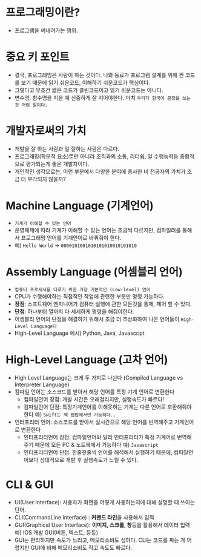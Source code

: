 # 프로그래밍이란?

- 프로그램을 써내려가는 행위.

# 중요 키 포인트

- 결국, 프로그래밍은 사람이 하는 것이다. 나와 동료가 프로그램 설계를 위해 짠 코드를 보기 때문에 읽기 쉬운코드, 이해하기 쉬운코드가 핵심이다.
- 그렇다고 무조건 짦은 코드가 클린코드이고 읽기 쉬운코드는 아니다.
- 변수명, 함수명을 지을 때 신중하게 잘 지어야한다. 마치 `우리가 한국어 문장을 쓰는 것 처럼 말이다.`

# 개발자로써의 가치

- 개발을 잘 하는 사람과 일 잘하는 사람은 다르다.
- 프로그래밍(학문적 요소)뿐만 아니라 조직과의 소통, 리더쉽, 일 수행능력등 종합적으로 평가되는게 좋은 개발자이다.
- 개인적인 생각으로는, 이런 부분에서 다양한 분야에 종사한 비 전공자의 가치가 조금 더 부각되지 않을까?

# Machine Language (기계언어)

- `기계가 이해할 수 있는 언어`
- 운영체제에 따라 기계가 이해할 수 있는 언어는 조금씩 다르지만, 컴파일러를 통해서 프로그래밍 언어를 기계언어로 바꿔줘야 한다.
- 예) `Hello World` -> `0000101001010101010010101010`

# Assembly Language (어셈블리 언어)

- `컴퓨터 프로세서를 다루기 위한 가장 기본적인 (Low-level) 언어`
- CPU가 수행해야하는 직접적인 작업에 관련한 부분만 명령 가능하다.
- **장점**: 소프트웨어 엔지니어가 컴퓨터 실행에 관한 모든것을 통제, 제어 할 수 있다.
- **단점**: 하나부터 열까지 다 세세하게 명령을 해줘야한다.
- 어셈블리 언어의 단점을 해결하기 위해서 조금 더 추상화하여 나온 언어들이 `High-Level Language다`
- High-Level Language 예시) Python, Java, Javascript

# High-Level Language (고차 언어)

- High Level Language는 크게 두 가지로 나뉜다 (Compiled Language vs Interpreter Language)
- 컴파일 언어는 소스코드를 받아서 해당 언어를 특정 기계 언어로 변환한다
  - 컴파일언어 장점: 개발 시간은 오래걸리지만, 실행속도가 빠르다!
  - 컴파일언어 단점: 특정기계언어를 이해못하는 기계는 다른 언어로 호환해줘야한다 예) `Swift는 맥 랩탑에서만 가능하다..`
- 인터프리터 언어: 소스코드를 받아서 실시간으로 해당 언어를 번역해주고 기계언어로 변환한다
  - 인터프리터언어 장점: 컴파일언어와 달리 인터프리터가 특정 기계어로 번역해주기 때문에 모든 PC & 노트북에서 가능하다 예) `Javascript`
  - 인터프리터언어 단점: 한줄한줄씩 언어를 해석해서 실행하기 때문에, 컴파일언어보다 상대적으로 개발 후 실행속도가 느릴 수 있다.

# CLI & GUI

- UI(User Interface): 사용자가 화면을 어떻게 사용하는지에 대해 설명할 때 쓰이는 단어.
- CLI(CommandLine Interface) : **커맨드 라인**을 사용해서 입력
- GUI(Graphical User Interface): **이미지, 스크롤, 창**등을 활용해서 데이터 입력 예) IOS 개발 GUI(버튼, 텍스트, 등등)
- GUI는 편리하지만 속도가 느리고, 메모리소비도 심하다. CLI는 코드를 짜는 게 어렵지만 GUI에 비해 메모리소비도 적고 속도도 빠르다.
